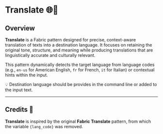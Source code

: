 # Translate 🌐📜

## Overview

**Translate** is a Fabric pattern designed for precise, context-aware translation of texts into a destination language. It focuses on retaining the original tone, structure, and meaning while producing translations that are linguistically accurate and culturally relevant.

This pattern dynamically detects the target language from language codes (e.g., `en-us` for American English, `fr` for French, `it` for Italian) or contextual hints within the input. 

💡 Destination language should be provides in the command line or added to the input text.

---

## Credits 🙌

**Translate** is inspired by the original **Fabric Translate** pattern, from which the variable `{lang_code}` was removed.


